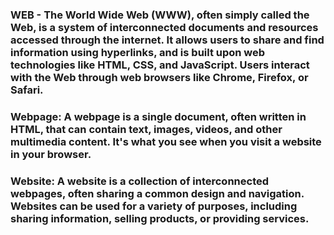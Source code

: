 ### WEB - The World Wide Web (WWW), often simply called the Web, is a system of interconnected documents and resources accessed through the internet. It allows users to share and find information using hyperlinks, and is built upon web technologies like HTML, CSS, and JavaScript. Users interact with the Web through web browsers like Chrome, Firefox, or Safari.

### Webpage: A webpage is a single document, often written in HTML, that can contain text, images, videos, and other multimedia content. It's what you see when you visit a website in your browser.

### Website: A website is a collection of interconnected webpages, often sharing a common design and navigation. Websites can be used for a variety of purposes, including sharing information, selling products, or providing services.



